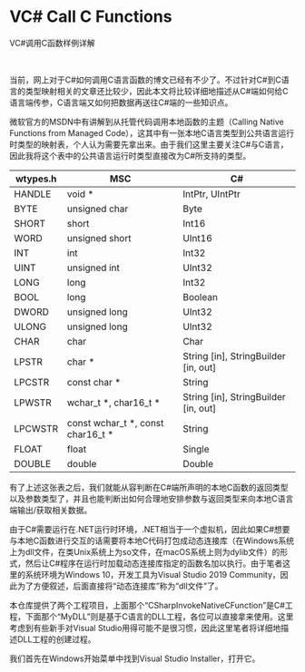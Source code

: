 # VC# Call C Functions
VC#调用C函数样例详解

<br />

当前，网上对于C#如何调用C语言函数的博文已经有不少了。不过针对C#到C语言的类型映射相关的文章还比较少，因此本文将比较详细地描述从C#端如何给C语言端传参，C语言端又如何把数据再送往C#端的一些知识点。

微软官方的MSDN中有讲解到从托管代码调用本地函数的主题（Calling Native Functions from Managed Code），这其中有一张本地C语言类型到公共语言运行时类型的映射表，个人认为需要先拿出来。由于我们这里主要关注C#与C语言，因此我将这个表中的公共语言运行时类型直接改为C#所支持的类型。

 wtypes.h | MSC | C#
 ---- | ----- | ------
 HANDLE | void \* | IntPtr, UIntPtr
 BYTE | unsigned char | Byte
 SHORT | short | Int16
 WORD | unsigned short | UInt16
 INT | int | Int32
 UINT | unsigned int | UInt32
 LONG | long | Int32
 BOOL | long | Boolean
 DWORD | unsigned long | UInt32
 ULONG | unsigned long | UInt32
 CHAR | char | Char
 LPSTR | char \* | String [in], StringBuilder [in, out]
 LPCSTR | const char \* | String
 LPWSTR | wchar_t \*, char16_t \* | String [in], StringBuilder [in, out]
 LPCWSTR | const wchar_t \*, const char16_t \* | String
 FLOAT | float | Single
 DOUBLE | double | Double

有了上述这张表之后，我们就能从容判断在C#端所声明的本地C函数的返回类型以及参数类型了，并且也能判断出如何合理地安排参数与返回类型来向本地C语言端输出/获取相关数据。

由于C#需要运行在.NET运行时环境，.NET相当于一个虚拟机，因此如果C#想要与本地C函数进行交互的话需要将本地C代码打包成动态连接库（在Windows系统上为dll文件，在类Unix系统上为so文件，在macOS系统上则为dylib文件）的形式，然后让C#程序在运行时加载动态连接库指定的函数名加以执行。由于笔者这里的系统环境为Windows 10，开发工具为Visual Studio 2019 Community，因此为了方便叙述，后面直接将“动态连接库”称为“dll文件”了。

本仓库提供了两个工程项目，上面那个“CSharpInvokeNativeCFunction”是C#工程，下面那个“MyDLL”则是基于C语言的DLL工程，各位可以直接拿来使用。这里考虑到有些新手对Visual Studio用得可能不是很习惯，因此这里笔者将详细地描述DLL工程的创建过程。

我们首先在Windows开始菜单中找到Visual Studio Installer，打开它。
